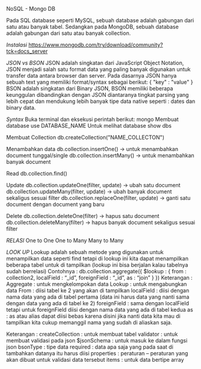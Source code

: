 NoSQL - Mongo DB

Pada SQL database seperti MySQL, sebuah database adalah gabungan dari satu atau banyak tabel.
Sedangkan pada MongoDB, sebuah database adalah gabungan dari satu atau banyak collection.

*Instalasi*
https://www.mongodb.com/try/download/community?tck=docs_server

*JSON vs BSON*
JSON adalah singkatan dari JavaScript Object Notation, JSON menjadi salah satu format data yang paling banyak
digunakan untuk transfer data antara browser dan server.
Pada dasarnya JSON hanya sebuah text yang memiliki format/syntax sebagai berikut:
	{
	"key" : "value"
	}
BSON adalah singkatan dari Binary JSON, BSON memiliki beberapa keunggulan dibandingkan dengan
JSON diantaranya tingkat parsing yang lebih cepat dan mendukung lebih banyak tipe data native seperti :
dates dan binary data.

*Syntax*
Buka terminal dan eksekusi perintah berikut:
	mongo
Membuat database
	use DATABASE_NAME
Untuk melihat database
	show dbs

Membuat Collection
	db.createCollection("NAME_COLLECTON")

Menambahkan data
	db.collection.insertOne()	->	untuk menambahkan document tunggal/single
	db.collection.insertMany()	->	untuk menambahkan banyak document

Read
	db.collection.find()

Update
	db.collection.updateOne(filter, update)	->	ubah satu document
	db.collection.updateMany(filter, update)	->	ubah banyak document sekaligus sesuai filter
	db.collection.replaceOne(filter, update)	->	ganti satu document dengan document yang baru

Delete
	db.collection.deleteOne(filter)	->	hapus satu document
	db.collection.deleteMany(filter)	->	hapus banyak document sekaligus sesuai filter



*RELASI*
One to One
One to Many
Many to Many

*LOOK UP*
Lookup adalah sebuah metode yang digunakan untuk menampilkan data seperti find tetapi di lookup ini kita
dapat menampilkan beberapa tabel untuk di tampilkan (lookup ini bisa berjalan kalau tabelnya sudah
berrelasi)
Contohnya :
	db.collection.aggregate({ $lookup : { from : collection2, localField : “_id”, foreignField : “_id”, as : “join” } })
Keterangan :
  Aggregate : untuk mengkelompokan data
  Lookup : untuk mengabungkan data
  From : diisi tabel ke 2 yang akan di tampilkan
  localField : diisi dengan nama data yang ada di tabel pertama (data ini harus data yang nanti sama dengan data yang ada di tabel ke 2)
  foreignField : sama dengan localField tetapi untuk foreignField diisi dengan nama data yang ada di tabel kedua
  as : as atau alias dapat diisi bebas karena disini jika nanti data kita mau di tampilkan kita cukup memanggil nama yang sudah di aliaskan saja.


Keterangan :
createCollection : untuk membuat tabel
validator : untuk membuat validasi pada json
$jsonSchema : untuk masuk ke dalam fungsi json
bsonType : tipe data
required : data apa saja yang pada saat di tambahkan datanya itu harus diisi
properties : peraturan – peraturan yang akan dibuat untuk validasi data tersebut
items : untuk data bertipe array